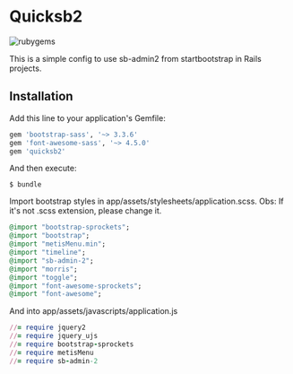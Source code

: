 # Quicksb2

![rubygems](https://user-images.githubusercontent.com/8007754/129574899-76a97f2d-dae7-48d7-becd-e8bf4c0c4e12.png)

This is a simple config to use sb-admin2 from startbootstrap in Rails projects.

## Installation

Add this line to your application's Gemfile:

```ruby
gem 'bootstrap-sass', '~> 3.3.6'
gem 'font-awesome-sass', '~> 4.5.0'
gem 'quicksb2'
```

And then execute:

    $ bundle


Import bootstrap styles in app/assets/stylesheets/application.scss. Obs: If it's not .scss extension, please change it.

```ruby
@import "bootstrap-sprockets";
@import "bootstrap";
@import "metisMenu.min";
@import "timeline";
@import "sb-admin-2";
@import "morris";
@import "toggle";
@import "font-awesome-sprockets";
@import "font-awesome";
```
And into app/assets/javascripts/application.js

```ruby
//= require jquery2
//= require jquery_ujs
//= require bootstrap-sprockets
//= require metisMenu
//= require sb-admin-2
```

